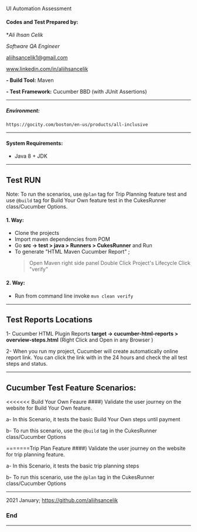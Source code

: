 UI Automation Assessment

#### Codes and Test Prepared by:
**Ali Ihsan Celik*

*Software QA Engineer*

aliihsancelik1@gmail.com

www.linkedin.com/in/aliihsancelik


**- Build Tool:** Maven

**- Test Framework:** Cucumber BBD (with JUnit Assertions)

------------
##### Environment: 
`https://gocity.com/boston/en-us/products/all-inclusive`

------------
#### System Requirements: 
- Java 8 + JDK

------------
## Test RUN 

Note: To run the scenarios, use `@plan` tag for Trip Planning feature test and 
use `@build` tag for Build Your Own feature test in the CukesRunner class/Cucumber Options.

#### 1. Way:
 - Clone the projects
 - Import maven dependencies from POM
 - Go **src -> test > java > Runners > CukesRunner** and Run
 - To generate "HTML Maven Cucumber Report" ; 
    > Open Maven right side panel
    > Double Click Project's Lifecycle
    > Click "verify"
                                                  
#### 2. Way:
 - Run from command line invoke `mvn clean verify` 

------------

## Test Reports Locations
1- Cucumber HTML Plugin Reports
**target -> cucumber-html-reports > overview-steps.html** 
(Right Click and Open in any Browser )

2- When you run my project, Cucumber will create automatically online report link. You can click the link
with in the 24 hours and check the all test steps and status. 

------------
 
## Cucumber Test Feature Scenarios:

<<<<<<< Build Your Own Feaure
####) Validate the user journey on the website for Build Your Own feature.

 a- In this Scenario, it tests the basic Build Your Own steps until payment
 
 b- To run this scenario, use the `@build` tag in the CukesRunner class/Cucumber Options
 
 
=======Trip Plan Feature
####) Validate the user journey on the website for trip planning feature.

 a- In this Scenario, it tests the basic trip planning steps
 
 b- To run this scenario, use the `@plan` tag in the CukesRunner class/Cucumber Options
 
 
------------

2021 January;
https://github.com/aliihsancelik

### End

------------
